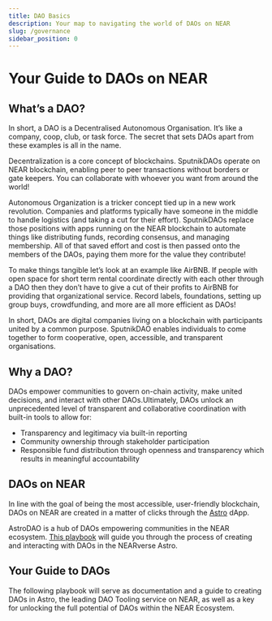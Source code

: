 ```yaml
---
title: DAO Basics
description: Your map to navigating the world of DAOs on NEAR
slug: /governance
sidebar_position: 0
---
```


# Your Guide to DAOs on NEAR

## What’s a DAO?

In short, a DAO is a Decentralised Autonomous Organisation. It’s like a company, coop, club, or task force. The secret that sets DAOs apart from these examples is all in the name.

Decentralization is a core concept of blockchains. SputnikDAOs operate on NEAR blockchain, enabling peer to peer transactions without borders or gate keepers. You can collaborate with whoever you want from around the world!

Autonomous Organization is a tricker concept tied up in a new work revolution. Companies and platforms typically have someone in the middle to handle logistics (and taking a cut for their effort). SputnikDAOs replace those positions with apps running on the NEAR blockchain to automate things like distributing funds, recording consensus, and managing membership. All of that saved effort and cost is then passed onto the members of the DAOs, paying them more for the value they contribute!

To make things tangible let’s look at an example like AirBNB. If people with open space for short term rental coordinate directly with each other through a DAO then they don’t have to give a cut of their profits to AirBNB for providing that organizational service. Record labels, foundations, setting up group buys, crowdfunding, and more are all more efficient as DAOs!

In short, DAOs are digital companies living on a blockchain with participants united by a common purpose. SputnikDAO enables individuals to come together to form cooperative, open, accessible, and transparent organisations.

## Why a DAO?

DAOs empower communities to govern on-chain activity, make united decisions, and interact with other DAOs.Ultimately, DAOs unlock an unprecedented level of transparent and collaborative coordination with built-in tools to allow for:

* Transparency and legitimacy via built-in reporting
* Community ownership through stakeholder participation
* Responsible fund distribution through openness and transparency which results in meaningful accountability

## DAOs on NEAR

In line with the goal of being the most accessible, user-friendly blockchain, DAOs on NEAR are created in a matter of clicks through the [Astro](https://astrodao.com/) dApp. 

AstroDAO is a hub of DAOs empowering communities in the NEAR ecosystem. [This playbook](how-to-launch-a-dao.md) will guide you through the process of creating and interacting with DAOs in the NEARverse Astro.


## Your Guide to DAOs

The following playbook will serve as documentation and a guide to creating DAOs in Astro, the leading DAO Tooling service on NEAR, as well as a key for unlocking the full potential of DAOs within the NEAR Ecosystem.
